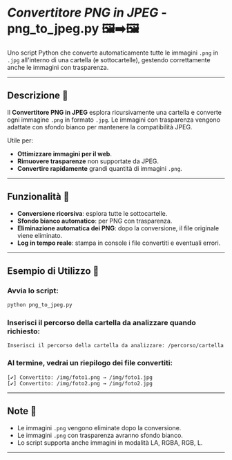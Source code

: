 # _Convertitore PNG in JPEG_ - **png_to_jpeg.py** 🖼️➡️🖼️

Uno script Python che converte automaticamente tutte le immagini `.png` in `.jpg` all'interno di una cartella (e sottocartelle), gestendo correttamente anche le immagini con trasparenza.

---

## Descrizione 📄

Il **Convertitore PNG in JPEG** esplora ricursivamente una cartella e converte ogni immagine `.png` in formato `.jpg`. Le immagini con trasparenza vengono adattate con sfondo bianco per mantenere la compatibilità JPEG.

Utile per:

- **Ottimizzare immagini per il web**.
- **Rimuovere trasparenze** non supportate da JPEG.
- **Convertire rapidamente** grandi quantità di immagini `.png`.

---

## Funzionalità 🌟

- **Conversione ricorsiva**: esplora tutte le sottocartelle.
- **Sfondo bianco automatico**: per PNG con trasparenza.
- **Eliminazione automatica dei PNG**: dopo la conversione, il file originale viene eliminato.
- **Log in tempo reale**: stampa in console i file convertiti e eventuali errori.

---

## Esempio di Utilizzo 🧪

### Avvia lo script:

```bash
python png_to_jpeg.py
```

### Inserisci il percorso della cartella da analizzare quando richiesto:

```plaintext
Inserisci il percorso della cartella da analizzare: /percorso/cartella
```

### Al termine, vedrai un riepilogo dei file convertiti:

```plaintext
[✔] Convertito: /img/foto1.png → /img/foto1.jpg
[✔] Convertito: /img/foto2.png → /img/foto2.jpg
```

---

## Note 📝

- Le immagini `.png` vengono eliminate dopo la conversione.
- Le immagini `.png` con trasparenza avranno sfondo bianco.
- Lo script supporta anche immagini in modalità LA, RGBA, RGB, L.

---
